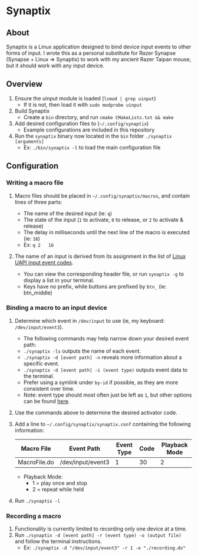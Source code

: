 # Synaptix

## About
Synaptix is a Linux application designed to bind device input events to other forms of input. 
I wrote this as a personal substitute for Razer Synapse (Synapse + Linux => Synaptix) to work with my ancient Razer Taipan mouse, but it should work with any input device.

## Overview
1. Ensure the uinput module is loaded (`lsmod | grep uinput`)
    * If it is not, then load it with `sudo modprobe uinput`
1. Build Synaptix
    * Create a `bin` directory, and run `cmake CMakeLists.txt && make`
1. Add desired configuration files to (`~/.config/synaptix`)
    * Example configurations are included in this repository
1. Run the `synaptix` binary now located in the `bin` folder `./synaptix [arguments]`
    * Ex: `./bin/synaptix -l` to load the main configuration file

## Configuration
### Writing a macro file
1. Macro files should be placed in `~/.config/synaptix/macros`, and contain lines of three parts:
    * The name of the desired input (ie: `q`)
    * The state of the input (`1` to activate, `0` to release, or `2` to activate & release)
    * The delay in milliseconds until the next line of the macro is executed (ie: `16`)
    * Ex: `q 2   16`

1. The name of an input is derived from its assignment in the list of [Linux UAPI input event codes](https://github.com/torvalds/linux/blob/master/include/uapi/linux/input-event-codes.h).
    * You can view the corresponding header file, or run `synaptix -g` to display a list in your terminal.
    * Keys have no prefix, while buttons are prefixed by `btn_` (ie: btn_middle)

### Binding a macro to an input device
1. Determine which event in `/dev/input` to use (ie, my keyboard: `/dev/input/event3`).
    * The following commands may help narrow down your desired event path:
    * `./synaptix -ls` outputs the name of each event.
    * `./synaptix -d [event path] -n` reveals more information about a specific event.
    * `./synaptix -d [event path] -i (event type)` outputs event data to the terminal.
    * Prefer using a symlink under `by-id` if possible, as they are more consistent over time.
    * Note: event type should most often just be left as `1`, but other options can be found [here](https://github.com/torvalds/linux/blob/dbfa18c5d7695766f24c0c140204e1f8c921fb95/include/uapi/linux/input-event-codes.h#L39).

1. Use the commands above to determine the desired activator code.
1. Add a line to `~/.config/synaptix/synaptix.conf` containing the following information:

    | Macro File    | Event Path        | Event Type | Code | Playback Mode |
    | ------------- | ----------------- | ---------- | ---- | ------------- |
    | MacroFile.do  | /dev/input/event3 | 1          | 30   | 2             |

    * Playback Mode:
        * 1 = play once and stop
        * 2 = repeat while held

1. Run `./synaptix -l`

### Recording a macro
1. Functionality is currently limited to recording only one device at a time.
1. Run `./synaptix -d [event path] -r (event type) -o (output file)` and follow the terminal instructions.
    * Ex: `./synaptix -d "/dev/input/event3" -r 1 -o "./recording.do"`
